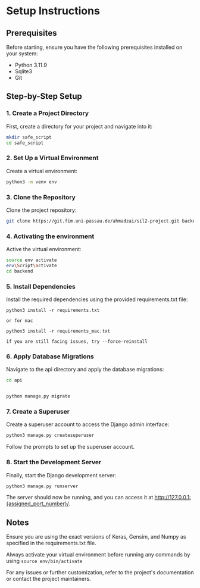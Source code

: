 # Setup Instructions

## Prerequisites

Before starting, ensure you have the following prerequisites installed on your system:

- Python 3.11.9
- Sqlite3
- Git

## Step-by-Step Setup

### 1. Create a Project Directory

First, create a directory for your project and navigate into it:

```sh
mkdir safe_script
cd safe_script
```

### 2. Set Up a Virtual Environment

Create a virtual environment:

```sh
python3 -m venv env
```

### 3. Clone the Repository

Clone the project repository:

```sh
git clone https://git.fim.uni-passau.de/ahmadzai/sil2-project.git backend
```

### 4. Activating the environment

Active the virtual environment:

```sh
source env activate
env\Script\activate
cd backend
```

### 5. Install Dependencies

Install the required dependencies using the provided requirements.txt file:

`python3 install -r requirements.txt `

`or for mac `

`python3 install -r requirements_mac.txt `

`if you are still facing issues, try --force-reinstall`

### 6. Apply Database Migrations

Navigate to the api directory and apply the database migrations:

```sh
cd api


python manage.py migrate
```

### 7. Create a Superuser

Create a superuser account to access the Django admin interface:

```sh
python3 manage.py createsuperuser
```

Follow the prompts to set up the superuser account.

### 8. Start the Development Server

Finally, start the Django development server:

```sh
python3 manage.py runserver
```

The server should now be running, and you can access it at http://127.0.0.1:{assigned_port_number}/.

## Notes

Ensure you are using the exact versions of Keras, Gensim, and Numpy as specified in the requirements.txt file.

Always activate your virtual environment before running any commands by using `source env/bin/activate`

For any issues or further customization, refer to the project's documentation or contact the project maintainers.
